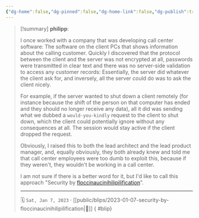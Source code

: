 ```yaml
---
{"dg-home":false,"dg-pinned":false,"dg-home-link":false,"dg-publish":true,"type":"blip","created-date":"2023-01-07T00:00:00","disabled rules":["yaml-title","yaml-title-alias","file-name-heading"],"title":"philipp @ 2023-01-07","dg-permalink":"2023/01/07/security-by-floccinaucinihilipilification/","updated-date":"2025-04-30T22:27:37","dg-path":"blips/2023-01-07-security-by-floccinaucinihilipilification.md","permalink":"/2023/01/07/security-by-floccinaucinihilipilification/","dgPassFrontmatter":true}
---
```


> [!summary] **philipp**:
>
> I once worked with a company that was developing call center software: The software on the client PCs that shows information about the calling customer. Quickly I discovered that the protocol between the client and the server was not encrypted at all, passwords were transmitted in clear text and there was no server-side validation to access any customer records: Essentially, the server did whatever the client ask for, and inversely, all the server could do was to ask the client nicely.
>
> For example, if the server wanted to shut down a client remotely (for instance because the shift of the person on that computer has ended and they should no longer receive any data), all it did was sending what we dubbed a `would-you-kindly` request to the client to shut down, which the client could potentially ignore without any consequences at all. The session would stay active if the client dropped the request.
>
> Obviously, I raised this to both the lead architect and the lead product manager, and, equally obviously, they both already knew and told me that call center employees were too dumb to exploit this, because if they weren't, they wouldn't be working in a call center.
>
> I am not sure if there is a better word for it, but I'd like to call this approach "Security by [floccinaucinihilipilification](https://en.wiktionary.org/wiki/floccinaucinihilipilification)".
> - - -
>
> 🗓️ `Sat, Jan 7, 2023` · [[public/blips/2023-01-07-security-by-floccinaucinihilipilification\|🔗]]
{ #blip}

